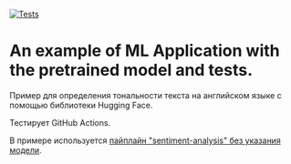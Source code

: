 [![Tests](https://github.com/sozykin/ml_fastapi_tests/actions/workflows/python-app.yml/badge.svg)](https://github.com/sozykin/ml_fastapi_tests/actions/workflows/python-app.yml)

# An example of ML Application with the pretrained model and tests.

Пример для определения тональности текста на английском языке с помощью библиотеки Hugging Face.

Тестирует GitHub Actions.



В примере используется [пайплайн "sentiment-analysis" без указания модели](https://huggingface.co/tasks/text-classification).

